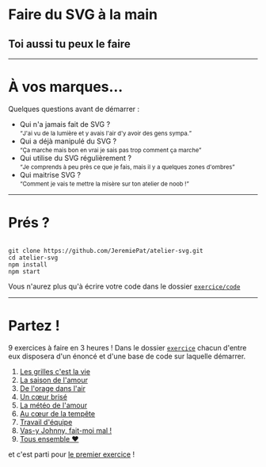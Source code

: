 # Faire du SVG à la main
## Toi aussi tu peux le faire

---

<!-- .slide: data-background-image="slides/img/bg/ready.jpg" -->
# À vos marques…

Quelques questions avant de démarrer :

- <!-- .element: class="fragment" -->
  Qui n'a jamais fait de SVG ?<br>
  <small><q>J'ai vu de la lumière et y avais l'air d'y avoir des gens sympa.</q></small>
- <!-- .element: class="fragment" -->
  Qui a déjà manipulé du SVG ?<br>
  <small><q>Ça marche mais bon en vrai je sais pas trop comment ça marche</q></small>
- <!-- .element: class="fragment" -->
  Qui utilise du SVG régulièrement ?<br>
  <small><q>Je comprends à peu près ce que je fais, mais il y a quelques zones d'ombres</q></small>
- <!-- .element: class="fragment" -->
  Qui maitrise SVG ?<br>
  <small><q>Comment je vais te mettre la misère sur ton atelier de noob !</q></small>

---

<!-- .slide: data-background-image="slides/img/bg/startline.jpg" -->
# Prés ?

<pre><code class="bash hljs" data-line-numbers="1" data-trim data-noescape>
git clone https://github.com/JeremiePat/atelier-svg.git
cd atelier-svg
npm install
npm start
</code></pre>

Vous n'aurez plus qu'à écrire votre code dans le dossier [`exercice/code`](exercice/code)

---

<!-- .slide: data-background-image="slides/img/bg/running.jpg" -->
# Partez !

9 exercices à faire en 3 heures ! Dans le dossier [`exercice`](exercice) chacun d'entre eux disposera d'un énoncé et d'une base de code sur laquelle démarrer.

1. [Les grilles c'est la vie](#/1)
2. [La saison de l'amour](#/2)
3. [De l'orage dans l'air](#/3)
4. [Un cœur brisé](#/4)
5. [La météo de l'amour](#/5)
6. [Au cœur de la tempête](#/6)
7. [Travail d'équipe](#/7)
8. [Vas-y Johnny, fait-moi mal !](#/8)
9. [Tous ensemble ❤️](#/9)

<!-- .element: class="multicol" -->

et c'est parti pour [le premier exercice](#/1) !
